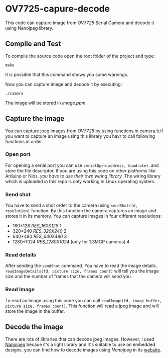 # OV7725-capure-decode
This code can capture image from *OV7725* Serial Camera and decode it using Nanojpeg library.
## Compile and Test
To compile the source code open the root folder of the project and type:
```
make
```
It is possible that this command shows you some warnings.

Now you can capture image and decode it by executing:
```
./camera
```
The image will be stored in *image.ppm*.
## Capture the image
You can capture jpeg images from *OV7725* by using functions in camera.h.if you want to capture an image using this library you havr to call following functions in order.
### Open port
For opening a serial port you can use ``serialOpen(address, baudrate)``. and store the file descriptor.
If you are using this code on other platforms like Arduino or Nios. *you have to use their own wiring library.* The wiring library which is uploaded in this repo is only working in Linux operating system.
### Send shot
You have to send a shot order to the camera using ``sendShot(fd, resolution)`` function. By this function the camera captures an image and stores it in its memory.
You can capture images in four different resolutions:

* 160\*128 *RES_160X128* 1
* 320\*240 *RES_320X240* 2
* 640\*480 *RES_640X480* 3
* 1280\*1024 *RES_1280X1024* (only for 1.3MGP cameras) 4
### Read details
After sending the ``sendShot`` command. You have to read the image details. ``readImageDetails(fd, picture size, frames count)`` will tell you the image size and the number of frames that the camera will send you.
### Read Image
To read an Image using this code you can call ``readImage(fd, image buffer, picture size, frames count)``.
This function will read a jpeg image and will store the image in the buffer.
## Decode the image
There are lots of libraries that can decode jpeg images. However, I used [Nanojpeg](http://keyj.emphy.de/nanojpeg/) becaue it's a light library and it's suitable to use on embedded designs.
you can find how to decode images using  *Nanojpeg* in its [website](http://keyj.emphy.de/nanojpeg/).
